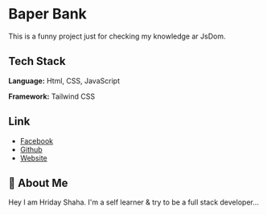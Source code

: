 # Baper Bank

This is a funny project just for checking my knowledge ar JsDom.

## Tech Stack

**Language:** Html, CSS, JavaScript

**Framework:** Tailwind CSS

## Link

- [Facebook](https://www.facebook.com/hriday.shaha.official)
- [Github](https://github.com/Hridayshaha)
- [Website](https://hridayshaha.com/)

## 🚀 About Me

Hey I am Hriday Shaha. I'm a self learner & try to be a full stack developer...
